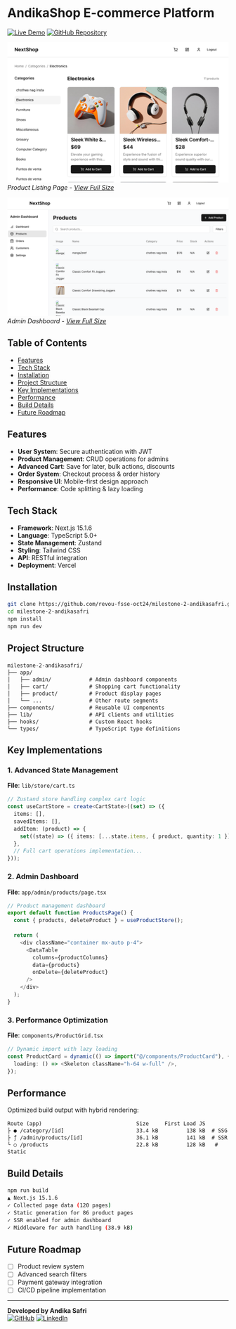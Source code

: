 # AndikaShop E-commerce Platform

[![Live Demo](https://img.shields.io/badge/demo-live-green?style=for-the-badge)](https://newcontent-three.vercel.app/)
[![GitHub Repository](https://img.shields.io/badge/repo-GitHub-blue?style=for-the-badge)](https://github.com/revou-fsse-oct24/milestone-2-andikasafri)

![Application Preview](/public/application-product-page.png)
_Product Listing Page - [View Full Size](/public/application-product-full-page.png)_

![Admin Dashboard](/public/admin-product-page.png)
_Admin Dashboard - [View Full Size](/public/admin-product-full-page.png)_

## Table of Contents

- [Features](#features)
- [Tech Stack](#tech-stack)
- [Installation](#installation)
- [Project Structure](#project-structure)
- [Key Implementations](#key-implementations)
- [Performance](#performance)
- [Build Details](#build-details)
- [Future Roadmap](#future-roadmap)

## Features

- **User System**: Secure authentication with JWT
- **Product Management**: CRUD operations for admins
- **Advanced Cart**: Save for later, bulk actions, discounts
- **Order System**: Checkout process & order history
- **Responsive UI**: Mobile-first design approach
- **Performance**: Code splitting & lazy loading

## Tech Stack

- **Framework**: Next.js 15.1.6
- **Language**: TypeScript 5.0+
- **State Management**: Zustand
- **Styling**: Tailwind CSS
- **API**: RESTful integration
- **Deployment**: Vercel

## Installation

```bash
git clone https://github.com/revou-fsse-oct24/milestone-2-andikasafri.git
cd milestone-2-andikasafri
npm install
npm run dev
```

## Project Structure

```text
milestone-2-andikasafri/
├── app/
│   ├── admin/            # Admin dashboard components
│   ├── cart/             # Shopping cart functionality
│   ├── product/          # Product display pages
│   └── ...               # Other route segments
├── components/           # Reusable UI components
├── lib/                  # API clients and utilities
├── hooks/                # Custom React hooks
└── types/                # TypeScript type definitions
```

## Key Implementations

### 1. Advanced State Management

**File**: `lib/store/cart.ts`

```typescript
// Zustand store handling complex cart logic
const useCartStore = create<CartState>((set) => ({
  items: [],
  savedItems: [],
  addItem: (product) => {
    set((state) => ({ items: [...state.items, { product, quantity: 1 }] }));
  },
  // Full cart operations implementation...
}));
```

### 2. Admin Dashboard

**File**: `app/admin/products/page.tsx`

```typescript
// Product management dashboard
export default function ProductsPage() {
  const { products, deleteProduct } = useProductStore();

  return (
    <div className="container mx-auto p-4">
      <DataTable
        columns={productColumns}
        data={products}
        onDelete={deleteProduct}
      />
    </div>
  );
}
```

### 3. Performance Optimization

**File**: `components/ProductGrid.tsx`

```typescript
// Dynamic import with lazy loading
const ProductCard = dynamic(() => import("@/components/ProductCard"), {
  loading: () => <Skeleton className="h-64 w-full" />,
});
```

## Performance

Optimized build output with hybrid rendering:

```text
Route (app)                              Size     First Load JS
├ ● /category/[id]                       33.4 kB         138 kB  # SSG
├ ƒ /admin/products/[id]                 36.1 kB         141 kB  # SSR
└ ○ /products                            22.8 kB         128 kB   # Static
```

## Build Details

```bash
npm run build
▲ Next.js 15.1.6
✓ Collected page data (120 pages)
✓ Static generation for 86 product pages
✓ SSR enabled for admin dashboard
✓ Middleware for auth handling (38.9 kB)
```

## Future Roadmap

- [ ] Product review system
- [ ] Advanced search filters
- [ ] Payment gateway integration
- [ ] CI/CD pipeline implementation

---

**Developed by Andika Safri**  
[![GitHub](https://img.shields.io/badge/GitHub-Profile-lightgrey?style=flat-square)](https://github.com/yourprofile)
[![LinkedIn](https://img.shields.io/badge/LinkedIn-Profile-blue?style=flat-square)](https://linkedin.com/in/yourprofile)
